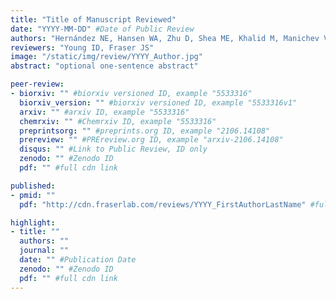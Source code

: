 ```yaml
---
title: "Title of Manuscript Reviewed"
date: "YYYY-MM-DD" #Date of Public Review
authors: "Hernández NE, Hansen WA, Zhu D, Shea ME, Khalid M, Manichev V, Putnins M, Chen M, Dodge AG, Yang L, Marrero-Berríos I, Banal M, Rechani P, Gustafsson T, Feldman LC, Lee SH, Wackett LP, Dai W, Khare SD"
reviewers: "Young ID, Fraser JS"
image: "/static/img/review/YYYY_Author.jpg"
abstract: "optional one-sentence abstract"

peer-review:
- biorxiv: "" #biorxiv versioned ID, example "5533316"
  biorxiv_version: "" #biorxiv versioned ID, example "5533316v1"
  arxiv: "" #arxiv ID, example "5533316"
  chemrxiv: "" #Chemrxiv ID, example "5533316"
  preprintsorg: "" #preprints.org ID, example "2106.14108"
  prereview: "" #PREreview.org ID, example "arxiv-2106.14108"
  disqus: "" #Link to Public Review, ID only
  zenodo: "" #Zenodo ID
  pdf: "" #full cdn link

published:
- pmid: ""
  pdf: "http://cdn.fraserlab.com/reviews/YYYY_FirstAuthorLastName" #full cdn link

highlight:
- title: ""
  authors: ""
  journal: ""
  date: "" #Publication Date
  zenodo: "" #Zenodo ID
  pdf: "" #full cdn link
---
```

